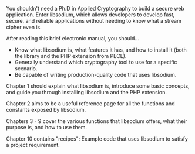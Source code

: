 You shouldn't need a Ph.D in Applied Cryptography to build a secure web 
application. Enter libsodium, which allows developers to develop fast, secure,
and reliable applications without needing to know what a stream cipher even is.

After reading this brief electronic manual, you should...

* Know what libsodium is, what features it has, and how to install it (both the 
  library and the PHP extension from PECL).
* Generally understand which cryptography tool to use for a specific scenario.
* Be capable of writing production-quality code that uses libsodium.

Chapter 1 should explain what libsodium is, introduce some basic concepts, and
guide you through installing libsodium and the PHP extension.

Chapter 2 aims to be a useful reference page for all the functions and constants
exposed by libsodium.

Chapters 3 - 9 cover the various functions that libsodium offers, what their
purpose is, and how to use them.

Chapter 10 contains "recipes": Example code that uses libsodium to satisfy a
project requirement.